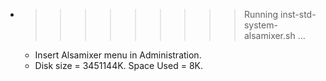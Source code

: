 * >>>>>>>>> Running inst-std-system-alsamixer.sh ...
  * Insert Alsamixer menu in Administration.
  * Disk size = 3451144K. Space Used = 8K.

